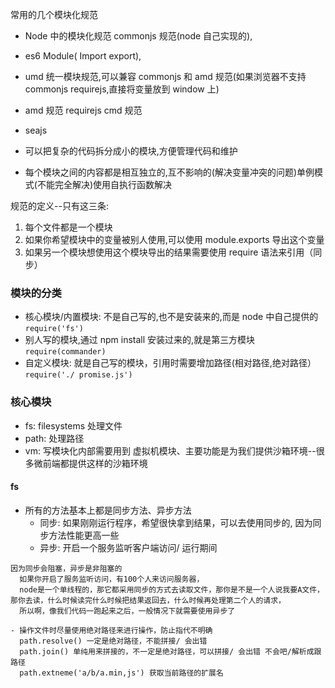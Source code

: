 常用的几个模块化规范

- Node 中的模块化规范 commonjs 规范(node 自己实现的),
- es6 Module( Import export),
- umd 统一模块规范,可以兼容 commonjs 和 amd 规范(如果浏览器不支持 commonjs requirejs,直接将变量放到 window 上)
- amd 规范 requirejs cmd 规范
- seajs

- 可以把复杂的代码拆分成小的模块,方便管理代码和维护
- 每个模块之间的内容都是相互独立的,互不影响的(解决变量冲突的问题)单例模式(不能完全解决)使用自执行函数解决

规范的定义--只有这三条:

1. 每个文件都是一个模块
2. 如果你希望模块中的变量被别人使用,可以使用 module.exports 导出这个变量
3. 如果另一个模块想使用这个模块导出的结果需要使用 require 语法来引用（同步）

### 模块的分类

- 核心模块/内置模块: 不是自己写的,也不是安装来的,而是 node 中自己提供的
  `require('fs')`
- 别人写的模块,通过 npm install 安装过来的,就是第三方模块
  `require(commander)`
- 自定义模块: 就是自己写的模块，引用时需要增加路径(相对路径,绝对路径）
  `require('./ promise.js')`

### 核心模块

- fs: filesystems 处理文件
- path: 处理路径
- vm: 写模块化内部需要用到 虚拟机模块、主要功能是为我们提供沙箱环境--很多微前端都提供这样的沙箱环境

#### fs

- 所有的方法基本上都是同步方法、异步方法
  - 同步: 如果刚刚运行程序，希望很快拿到结果，可以去使用同步的, 因为同步方法性能更高一些
  - 异步: 开启一个服务监听客户端访问/ 运行期间

```
因为同步会阻塞，异步是非阻塞的
  如果你开启了服务监听访问，有100个人来访问服务器，
  node是一个单线程的，那它都采用同步的方式去读取文件，那你是不是一个人说我要A文件，那你去读，什么时候读完什么时候把结果返回去，什么时候再处理第二个人的请求，
  所以啊，像我们代码一跑起来之后，一般情况下就需要使用异步了

- 操作文件时尽量使用绝对路径来进行操作，防止指代不明确
  path.resolve() 一定是绝对路径，不能拼接/ 会出错
  path.join() 单纯用来拼接的，不一定是绝对路径，可以拼接/ 会出错 不会吧/解析成跟路径
  path.extneme('a/b/a.min,js') 获取当前路径的扩展名
```

